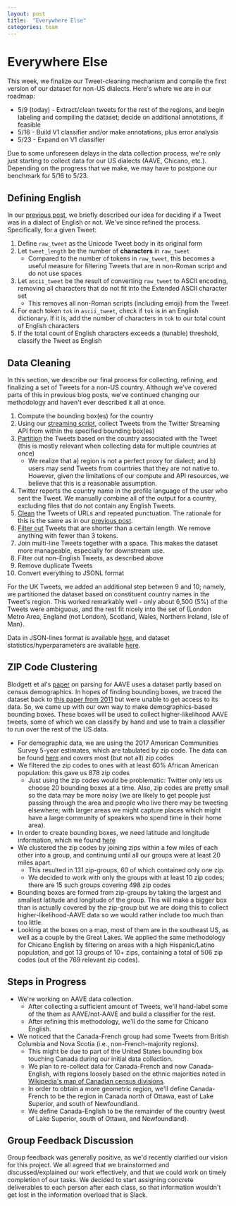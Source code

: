 ```yaml
---
layout: post
title:  "Everywhere Else"
categories: team
---
```


# Everywhere Else

This week, we finalize our Tweet-cleaning mechanism and compile the first version of our dataset for non-US dialects.  Here's where we are in our roadmap:

- 5/9 (today) - Extract/clean tweets for the rest of the regions, and begin labeling and compiling the dataset; decide on additional annotations, if feasible
- 5/16 - Build V1 classifier and/or make annotations, plus error analysis
- 5/23 - Expand on V1 classifier

Due to some unforeseen delays in the data collection process, we're only just starting to collect data for our US dialects (AAVE, Chicano, etc.).  Depending on the progress that we make, we may have to postpone our benchmark for 5/16 to 5/23.

## Defining English
In our [previous post](https://asmhoa.github.io/481-dialects/team/2019/05/02/singapore-to-world.html), we briefly described our idea for deciding if a Tweet was in a dialect of English or not.  We've since refined the process.  Specifically, for a given Tweet:
1. Define `raw_tweet` as the Unicode Tweet body in its original form
2. Let `tweet_length` be the number of **characters** in `raw_tweet`
    - Compared to the number of tokens in `raw_tweet`, this becomes a useful measure for filtering Tweets that are in non-Roman script and do not use spaces
4. Let `ascii_tweet` be the result of converting `raw_tweet` to ASCII encoding, removing all characters that do not fit into the Extended ASCII character set
    - This removes all non-Roman scripts (including emoji) from the Tweet
6. For each token `tok` in `ascii_tweet`, check if `tok` is in an English dictionary.  If it is, add the number of characters in `tok` to our total count of English characters
7. If the total count of English characters exceeds a (tunable) threshold, classify the Tweet as English

## Data Cleaning
In this section, we describe our final process for collecting, refining, and finalizing a set of Tweets for a non-US country.  Although we've covered parts of this in previous blog posts, we've continued changing our methodology and haven't ever described it all at once.
1. Compute the bounding box(es) for the country
2. Using our [streaming script](https://github.com/Asmhoa/481-dialects/blob/master/scripts/streamer.py#L7), collect Tweets from the Twitter Streaming API from within the specified bounding box(es)
3. [Partition](https://github.com/Asmhoa/481-dialects/blob/master/scripts/partition.py) the Tweets based on the country associated with the Tweet (this is mostly relevant when collecting data for multiple countries at once)
    - We realize that a) region is not a perfect proxy for dialect; and b) users may send Tweets from countries that they are not native to.  However, given the limitations of our compute and API resources, we believe that this is a reasonable assumption.
4. Twitter reports the country name in the profile language of the user who sent the Tweet.  We manually combine all of the output for a country, excluding files that do not contain any English Tweets.
5. [Clean](https://github.com/Asmhoa/481-dialects/blob/master/scripts/preprocess.py) the Tweets of URLs and repeated punctuation.  The rationale for this is the same as in our [previous post](https://asmhoa.github.io/481-dialects/team/2019/05/02/singapore-to-world.html).
6. [Filter out](https://github.com/Asmhoa/481-dialects/blob/master/scripts/filter_short.py) Tweets that are shorter than a certain length.  We remove anything with fewer than 3 tokens.
7. Join multi-line Tweets together with a space.  This makes the dataset more manageable, especially for downstream use.
8. Filter out non-English Tweets, as described above
9. Remove duplicate Tweets
10. Convert everything to JSONL format

For the UK Tweets, we added an additional step between 9 and 10; namely, we partitioned the dataset based on constituent country names in the Tweet's region.  This worked remarkably well - only about 6,500 (5\%) of the Tweets were ambiguous, and the rest fit nicely into the set of \{London Metro Area, England (not London), Scotland, Wales, Northern Ireland, Isle of Man\}.

Data in JSON-lines format is available [here](https://github.com/Asmhoa/481-dialects/tree/dataset/jsonl), and dataset statistics/hyperparameters are available [here](https://docs.google.com/spreadsheets/d/1T4gB1je5vI5PFzXXAtDmjOfPpOQnEyPG3M1EqiYw-1k/edit?usp=sharing).

## ZIP Code Clustering
Blodgett et al's [paper](https://aclweb.org/anthology/P18-1131) on parsing for AAVE uses a dataset partly based on census demographics. In hopes of  finding bounding boxes, we traced the dataset back to [this paper from 2011](https://pdfs.semanticscholar.org/eb4c/7dcb43bf42b0ecb949d26262a48edce87efe.pdf) but were unable to get access to its data. So, we came up with our own way to make demographics-based bounding boxes. These boxes will be used to collect higher-likelihood AAVE tweets, some of which we can classify by hand and use to train a classifier to run over the rest of the US data.
- For demographic data, we are using the 2017 American Communities Survey 5-year estimates, which are tabulated by zip code. The data can be found [here](https://factfinder.census.gov/faces/tableservices/jsf/pages/productview.xhtml?pid=ACS_17_5YR_S0601&prodType=table) and covers most (but not all) zip codes
- We filtered the zip codes to ones with at least 60% African American population: this gave us 878 zip codes
    - Just using the zip codes would be problematic: Twitter only lets us choose 20 bounding boxes at a time. Also, zip codes are pretty small so the data may be more noisy (we are likely to get people just passing through the area and people who live there may be tweeting elsewhere; with larger areas we might capture places which might have a large community of speakers who spend time in their home area).
- In order to create bounding boxes, we need latitude and longitude information, which we found [here](https://fusiontables.google.com/DataSource?docid=1Lae-86jeUDLmA6-8APDDqazlTOy1GsTXh28DAkw#rows:id=1)
- We clustered the zip codes by joining zips within a few miles of each other into a group, and continuing until all our groups were at least 20 miles apart.
    - This resulted in 131 zip-groups, 60 of which contained only one zip.
    - We decided to work with only the groups with at least 10 zip codes; there are 15 such groups covering 498 zip codes
- Bounding boxes are formed from zip-groups by taking the largest and smallest latitude and longitude of the group. This will make a bigger box than is actually covered by the zip-group but we are doing this to collect higher-likelihood-AAVE data so we would rather include too much than too little.
- Looking at the boxes on a map, most of them are in the southeast US, as well as a couple by the Great Lakes.
We applied the same methodology for Chicano English by filtering on areas with a high Hispanic/Latino population, and got 13 groups of 10+ zips,  containing a total of 506 zip codes (out of the 769 relevant zip codes).

## Steps in Progress
- We're working on AAVE data collection.
    - After collecting a sufficient amount of Tweets, we'll hand-label some of the them as AAVE/not-AAVE and build a classifier for the rest.
    - After refining this methodology, we'll do the same for Chicano English.
- We noticed that the Canada-French group had some Tweets from British Columbia and Nova Scotia (i.e., non-French-majority regions).
    - This might be due to part of the United States bounding box touching Canada during our initial data collection.  
    - We plan to re-collect data for Canada-French and now Canada-English, with regions loosely based on the ethnic majorities noted in [Wikipedia's map of Canadian census divisions](https://en.wikipedia.org/wiki/French_Canadians#/media/File:Censusdivisions-ethnic.png).
    - In order to obtain a more geometric region, we'll define Canada-French to be the region in Canada north of Ottawa, east of Lake Superior, and south of Newfoundland.
    - We define Canada-English to be the remainder of the country (west of Lake Superior, south of Ottawa, and Newfoundland).

## Group Feedback Discussion
Group feedback was generally positive, as we'd recently clarified our vision for this project.  We all agreed that we brainstormed and discussed/explained our work effectively, and that we could work on timely completion of our tasks.  We decided to start assigning concrete deliverables to each person after each class, so that information wouldn't get lost in the information overload that is Slack.
